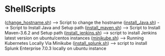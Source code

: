 # ShellScripts

([change_hostname.sh](https://github.com/sivakumarvunnam/DevOpsShellScripts/blob/master/change_hostname.sh)) --> Script to change the hostname
([install_Java.sh](https://github.com/sivakumarvunnam/DevOpsShellScripts/blob/master/install_maven.sh)) --> Script to Install Java and Setup path
([install_maven.sh](https://github.com/sivakumarvunnam/DevOpsShellScripts/blob/master/install_maven.sh)) --> Script to Install Maven-3.6.2 and Setup path
([install_jenkins.sh](https://github.com/sivakumarvunnam/DevOpsShellScripts/blob/master/install_jenkins.sh)) --> script to install Jenkins latest version on ubuntu/centos instances
([minikube.sh](https://github.com/sivakumarvunnam/DevOpsShellScripts/blob/master/minikube.sh)) --> Running Kubernetes Locally Via Minikube
([install_splunk.sh](https://github.com/sivakumarvunnam/DevOpsShellScripts/blob/master/install_splunk.sh)) --> script to install Splunk Enterprise 7.0.3 locally on ubuntu instance
